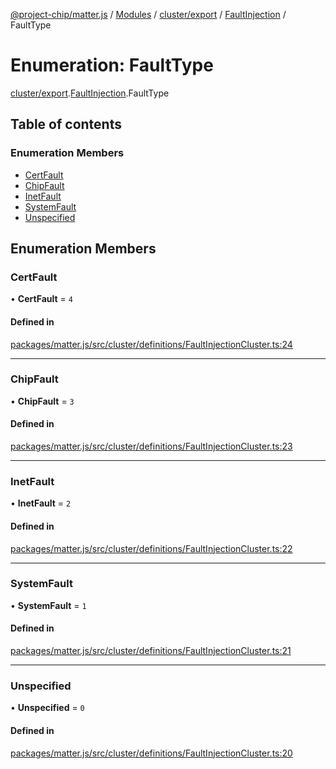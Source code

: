 [@project-chip/matter.js](../README.md) / [Modules](../modules.md) / [cluster/export](../modules/cluster_export.md) / [FaultInjection](../modules/cluster_export.FaultInjection.md) / FaultType

# Enumeration: FaultType

[cluster/export](../modules/cluster_export.md).[FaultInjection](../modules/cluster_export.FaultInjection.md).FaultType

## Table of contents

### Enumeration Members

- [CertFault](cluster_export.FaultInjection.FaultType.md#certfault)
- [ChipFault](cluster_export.FaultInjection.FaultType.md#chipfault)
- [InetFault](cluster_export.FaultInjection.FaultType.md#inetfault)
- [SystemFault](cluster_export.FaultInjection.FaultType.md#systemfault)
- [Unspecified](cluster_export.FaultInjection.FaultType.md#unspecified)

## Enumeration Members

### CertFault

• **CertFault** = ``4``

#### Defined in

[packages/matter.js/src/cluster/definitions/FaultInjectionCluster.ts:24](https://github.com/project-chip/matter.js/blob/5f71eedebdb9fa54338bde320c311bb359b7455d/packages/matter.js/src/cluster/definitions/FaultInjectionCluster.ts#L24)

___

### ChipFault

• **ChipFault** = ``3``

#### Defined in

[packages/matter.js/src/cluster/definitions/FaultInjectionCluster.ts:23](https://github.com/project-chip/matter.js/blob/5f71eedebdb9fa54338bde320c311bb359b7455d/packages/matter.js/src/cluster/definitions/FaultInjectionCluster.ts#L23)

___

### InetFault

• **InetFault** = ``2``

#### Defined in

[packages/matter.js/src/cluster/definitions/FaultInjectionCluster.ts:22](https://github.com/project-chip/matter.js/blob/5f71eedebdb9fa54338bde320c311bb359b7455d/packages/matter.js/src/cluster/definitions/FaultInjectionCluster.ts#L22)

___

### SystemFault

• **SystemFault** = ``1``

#### Defined in

[packages/matter.js/src/cluster/definitions/FaultInjectionCluster.ts:21](https://github.com/project-chip/matter.js/blob/5f71eedebdb9fa54338bde320c311bb359b7455d/packages/matter.js/src/cluster/definitions/FaultInjectionCluster.ts#L21)

___

### Unspecified

• **Unspecified** = ``0``

#### Defined in

[packages/matter.js/src/cluster/definitions/FaultInjectionCluster.ts:20](https://github.com/project-chip/matter.js/blob/5f71eedebdb9fa54338bde320c311bb359b7455d/packages/matter.js/src/cluster/definitions/FaultInjectionCluster.ts#L20)
